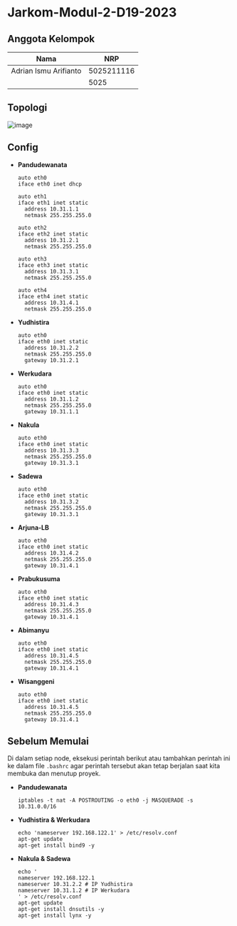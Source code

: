 # Jarkom-Modul-2-D19-2023

## Anggota Kelompok
| Nama | NRP |
|---------------------------|------------|
|Adrian Ismu Arifianto | 5025211116 |
| | 5025 |

## Topologi
![image](https://github.com/arafifh/Jarkom-Modul-2-D19-2023/assets/71255346/1c398fec-0f05-4f6c-83e3-006ab2313971)

## Config 
- **Pandudewanata**
  ```
  auto eth0
  iface eth0 inet dhcp
  
  auto eth1
  iface eth1 inet static
  	address 10.31.1.1
  	netmask 255.255.255.0
  
  auto eth2
  iface eth2 inet static
  	address 10.31.2.1
  	netmask 255.255.255.0
  
  auto eth3
  iface eth3 inet static
  	address 10.31.3.1
  	netmask 255.255.255.0
  
  auto eth4
  iface eth4 inet static
  	address 10.31.4.1
  	netmask 255.255.255.0
  ```
- **Yudhistira**
  ```
  auto eth0
  iface eth0 inet static
  	address 10.31.2.2
  	netmask 255.255.255.0
  	gateway 10.31.2.1
  ```
- **Werkudara**
  ```
  auto eth0
  iface eth0 inet static
  	address 10.31.1.2
  	netmask 255.255.255.0
  	gateway 10.31.1.1
  ```
- **Nakula**
  ```
  auto eth0
  iface eth0 inet static
  	address 10.31.3.3
  	netmask 255.255.255.0
  	gateway 10.31.3.1
  ```
- **Sadewa**
  ```
  auto eth0
  iface eth0 inet static
  	address 10.31.3.2
  	netmask 255.255.255.0
  	gateway 10.31.3.1
  ```
- **Arjuna-LB**
  ```
  auto eth0
  iface eth0 inet static
  	address 10.31.4.2
  	netmask 255.255.255.0
  	gateway 10.31.4.1
  ```
- **Prabukusuma**
  ```
  auto eth0
  iface eth0 inet static
  	address 10.31.4.3
  	netmask 255.255.255.0
  	gateway 10.31.4.1
  ```
- **Abimanyu**
  ```
  auto eth0
  iface eth0 inet static
  	address 10.31.4.5
  	netmask 255.255.255.0
  	gateway 10.31.4.1
  ```
- **Wisanggeni**
  ```
  auto eth0
  iface eth0 inet static
  	address 10.31.4.5
  	netmask 255.255.255.0
  	gateway 10.31.4.1
    ```
## Sebelum Memulai
Di dalam setiap node, eksekusi perintah berikut atau tambahkan perintah ini ke dalam file `.bashrc` agar perintah tersebut akan tetap berjalan saat kita membuka dan menutup proyek.

- **Pandudewanata**
  ```
  iptables -t nat -A POSTROUTING -o eth0 -j MASQUERADE -s 10.31.0.0/16
  ```
- **Yudhistira & Werkudara**
  ```
  echo 'nameserver 192.168.122.1' > /etc/resolv.conf
  apt-get update
  apt-get install bind9 -y      
  ```
- **Nakula & Sadewa**
  ```
  echo '
  nameserver 192.168.122.1
  nameserver 10.31.2.2 # IP Yudhistira
  nameserver 10.31.1.2 # IP Werkudara
  ' > /etc/resolv.conf
  apt-get update
  apt-get install dnsutils -y
  apt-get install lynx -y
  ```

